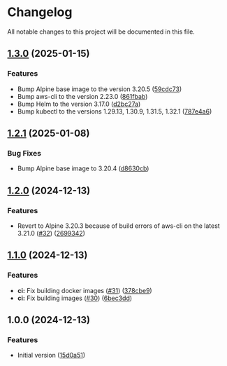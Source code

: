 # Changelog

All notable changes to this project will be documented in this file.

## [1.3.0](https://github.com/opsworks-co/aws-helm-kubectl/compare/v1.2.1...v1.3.0) (2025-01-15)

### Features

* Bump Alpine base image to the version 3.20.5 ([59cdc73](https://github.com/opsworks-co/aws-helm-kubectl/commit/59cdc733199ff25d1d7b96c7e884c816392c7999))
* Bump aws-cli to the version 2.23.0 ([861fbab](https://github.com/opsworks-co/aws-helm-kubectl/commit/861fbab93b3208a1eb2cecddd5a9d14a031bbd14))
* Bump Helm to the version 3.17.0 ([d2bc27a](https://github.com/opsworks-co/aws-helm-kubectl/commit/d2bc27a779fc6d42a6d56b90aed354308514bd48))
* Bump kubectl to the versions 1.29.13, 1.30.9, 1.31.5, 1.32.1 ([787e4a6](https://github.com/opsworks-co/aws-helm-kubectl/commit/787e4a6895d1ed3bd87850514f95077e217be129))

## [1.2.1](https://github.com/opsworks-co/aws-helm-kubectl/compare/v1.2.0...v1.2.1) (2025-01-08)

### Bug Fixes

* Bump Alpine base image to 3.20.4 ([d8630cb](https://github.com/opsworks-co/aws-helm-kubectl/commit/d8630cbc3f855c587ceb25c3b25e36bcec95ba17))

## [1.2.0](https://github.com/opsworks-co/aws-helm-kubectl/compare/v1.1.0...v1.2.0) (2024-12-13)

### Features

* Revert to Alpine 3.20.3 because of build errors of aws-cli on the latest 3.21.0 ([#32](https://github.com/opsworks-co/aws-helm-kubectl/issues/32)) ([2699342](https://github.com/opsworks-co/aws-helm-kubectl/commit/269934251fe6ff0c54813cf39b7fc1f9f287494e))

## [1.1.0](https://github.com/opsworks-co/aws-helm-kubectl/compare/v1.0.0...v1.1.0) (2024-12-13)

### Features

* **ci:** Fix building docker images ([#31](https://github.com/opsworks-co/aws-helm-kubectl/issues/31)) ([378cbe9](https://github.com/opsworks-co/aws-helm-kubectl/commit/378cbe9fce7d4be75a7d68aa57d47fc0066b8304))
* **ci:** Fix building images ([#30](https://github.com/opsworks-co/aws-helm-kubectl/issues/30)) ([6bec3dd](https://github.com/opsworks-co/aws-helm-kubectl/commit/6bec3dd9e76e00b2e3bedf74b338d25aca708d01))

## 1.0.0 (2024-12-13)

### Features

* Initial version ([15d0a51](https://github.com/opsworks-co/aws-helm-kubectl/commit/15d0a51ed0257e9f9bd3b187eea27d8019f76819))
